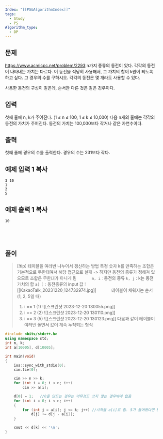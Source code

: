 ```yaml
---
Index: "[[PS&AlgorithmIndex]]"
tags:
  - Study
  - PS
Algorithm_type:
  - DP
---
```


## 문제
https://www.acmicpc.net/problem/2293
n가지 종류의 동전이 있다. 각각의 동전이 나타내는 가치는 다르다. 이 동전을 적당히 사용해서, 그 가치의 합이 k원이 되도록 하고 싶다. 그 경우의 수를 구하시오. 각각의 동전은 몇 개라도 사용할 수 있다.

사용한 동전의 구성이 같은데, 순서만 다른 것은 같은 경우이다.

## 입력

첫째 줄에 n, k가 주어진다. (1 ≤ n ≤ 100, 1 ≤ k ≤ 10,000) 다음 n개의 줄에는 각각의 동전의 가치가 주어진다. 동전의 가치는 100,000보다 작거나 같은 자연수이다.

## 출력

첫째 줄에 경우의 수를 출력한다. 경우의 수는 231보다 작다.

## 예제 입력 1 복사

```
3 10
1
2
5
```

## 예제 출력 1 복사

```
10
```
   
---
## 풀이
> [!tip] 테이블을 여러번 나누어서 갱신하는 방법
> 특정 숫자 k를 만족하는 조합은 기본적으로 무한대여서 해당 접근으로 실패
> -> 하지만 동전의 종류가 정해져 있으므로 조합은 무한대가 아니게 됨
>    
> `n, i` : 동전의 종류
> `k, j` : k는 동전 가치의 합
> `a[ ]` : 동전종류의 input 값
> ![[KakaoTalk_20231220_124732974.jpg]]
>    
> 테이블이 채워지는 순서 (1, 2, 5일 때)
> 1. i == 1 (1)
> 	![[스크린샷 2023-12-20 130055.png]]
> 1. i == 2 (2)
> 	![[스크린샷 2023-12-20 130110.png]]
> 1. i == 3 (5)
> 	![[스크린샷 2023-12-20 130123.png]]
> 다음과 같이 테이블이 여러번 돌면서 값이 계속 누적되는 형식

```cpp
#include <bits/stdc++.h>
using namespace std;
int n, k;
int a[10005], d[10005];

int main(void) 
{
	ios::sync_with_stdio(0);
	cin.tie(0);

	cin >> n >> k;
	for (int i = 0; i < n; i++)
		cin >> a[i];

	d[0] = 1;	//0을 만드는 경우는 아무것도 쓰지 않는 경우밖에 없음
	for (int i = 0; i < n; i++)
	{
		for (int j = a[i]; j <= k; j++)	//시작을 a[i]로 함. 5가 들어왔다면 5로 5아래 숫자는 만들 수 없음
			d[j] += d[j - a[i]];
	}

	cout << d[k] << '\n';
}
```